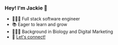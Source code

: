 ### Hey! I'm Jackie 👋
- 👩🏻‍💻  Full stack software engineer
- 📚  Eager to learn and grow
- 👩🏻‍🔬  Background in Biology and Digital Marketing
- 💌 [Let's connect!](https://www.linkedin.com/in/jacqueline-z/)

<!--
**jacqizee/jacqizee** is a ✨ _special_ ✨ repository because its `README.md` (this file) appears on your GitHub profile.

Here are some ideas to get you started:

- 🔭 I’m currently working on ...
- 🌱 I’m currently learning ...
- 👯 I’m looking to collaborate on ...
- 🤔 I’m looking for help with ...
- 💬 Ask me about ...
- 📫 How to reach me: ...
- 😄 Pronouns: ...
- ⚡ Fun fact: ...
-->
